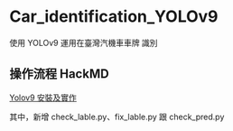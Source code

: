 # Car_identification_YOLOv9
使用 YOLOv9 運用在臺灣汽機車車牌 識別

## 操作流程 HackMD
[Yolov9 安裝及實作](https://hackmd.io/@Yung-Pei/Yolov9_test)

其中，新增 check_lable.py、fix_lable.py 跟 check_pred.py
